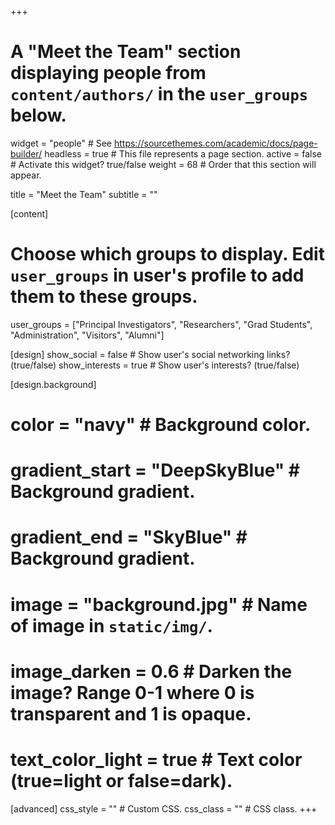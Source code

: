 +++
# A "Meet the Team" section displaying people from `content/authors/` in the `user_groups` below.
widget    = "people"    # See https://sourcethemes.com/academic/docs/page-builder/
headless  = true        # This file represents a page section.
active    = false       # Activate this widget? true/false
weight    = 68          # Order that this section will appear.

title     = "Meet the Team"
subtitle  = ""

[content]
  # Choose which groups to display. Edit `user_groups` in user's profile to add them to these groups.
  user_groups = ["Principal Investigators",
                 "Researchers",
                 "Grad Students",
                 "Administration",
                 "Visitors",
                 "Alumni"]

[design]
  show_social         = false       # Show user's social networking links? (true/false)
  show_interests      = true        # Show user's interests? (true/false)

[design.background]
  # color             = "navy"                # Background color.
  # gradient_start    = "DeepSkyBlue"         # Background gradient.
  # gradient_end      = "SkyBlue"             # Background gradient.
  # image             = "background.jpg"      # Name of image in `static/img/`.
  # image_darken      = 0.6                   # Darken the image? Range 0-1 where 0 is transparent and 1 is opaque.
  # text_color_light  = true                  # Text color (true=light or false=dark).
  
[advanced]
 css_style  = ""         # Custom CSS. 
 css_class  = ""         # CSS class.
+++
